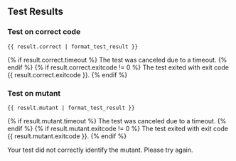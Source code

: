## Test Results

### Test on correct code

```
{{ result.correct | format_test_result }}
```
{% if result.correct.timeout %}
The test was canceled due to a timeout.
{% endif %}
{% if result.correct.exitcode != 0 %}
The test exited with exit code {{ result.correct.exitcode }}.
{% endif %}

### Test on mutant

```
{{ result.mutant | format_test_result }}
```
{% if result.mutant.timeout %}
The test was canceled due to a timeout.
{% endif %}
{% if result.mutant.exitcode != 0 %}
The test exited with exit code {{ result.mutant.exitcode }}.
{% endif %}

Your test did not correctly identify the mutant. Please try again.
